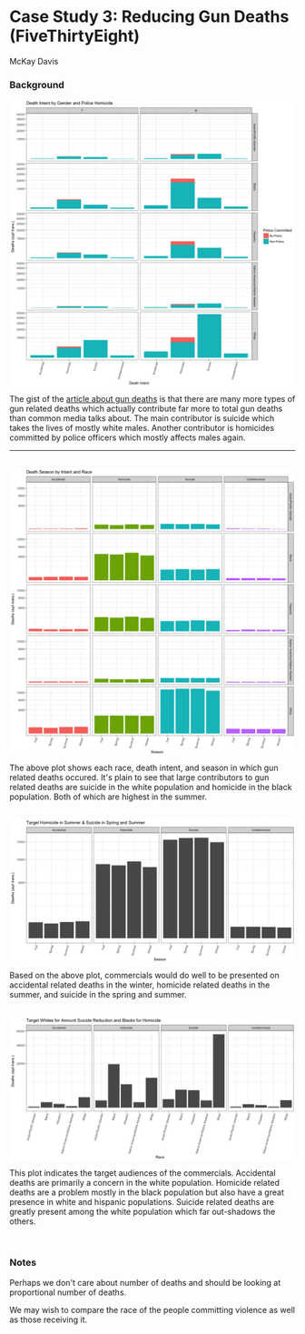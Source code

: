 # Case Study 3: Reducing Gun Deaths (FiveThirtyEight)
McKay Davis  



### Background

<img src="Case_Study_03_files/figure-html/unnamed-chunk-1-1.png" style="display: block; margin: auto;" />

The gist of the [article about gun deaths](http://www.cbsnews.com/pictures/controversial-police-shootings/) is that there are many more types of gun related deaths which actually contribute far more to total gun deaths than common media talks about. The main contributor is suicide which takes the lives of mostly white males. Another contributor is homicides committed by police officers which mostly affects males again.

<hr/>
<br/>

<img src="Case_Study_03_files/figure-html/unnamed-chunk-2-1.png" style="display: block; margin: auto;" />

The above plot shows each race, death intent, and season in which gun related deaths occured. It's plain to see that large contributors to gun related deaths are suicide in the white population and homicide in the black population. Both of which are highest in the summer.


<br/>

<img src="Case_Study_03_files/figure-html/unnamed-chunk-3-1.png" style="display: block; margin: auto;" />

Based on the above plot, commercials would do well to be presented on accidental related deaths in the winter, homicide related deaths in the summer, and suicide in the spring and summer.


<br/>

<img src="Case_Study_03_files/figure-html/unnamed-chunk-4-1.png" style="display: block; margin: auto;" />

This plot indicates the target audiences of the commercials. Accidental deaths are primarily a concern in the white population. Homicide related deaths are a problem mostly in the black population but also have a great presence in white and hispanic populations. Suicide related deaths are greatly present among the white population which far out-shadows the others.

<br/>

### Notes

Perhaps we don't care about number of deaths and should be looking at proportional number of deaths. 

We may wish to compare the race of the people committing violence as well as those receiving it.


